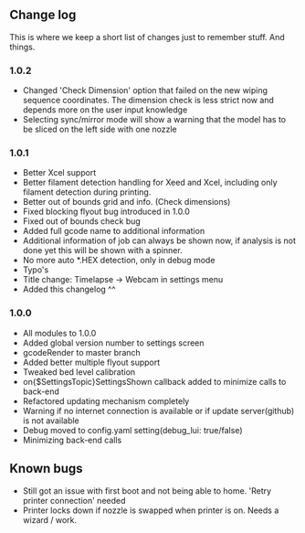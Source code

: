 ## Change log 

This is where we keep a short list of changes just to remember stuff. And things. 

### 1.0.2

- Changed 'Check Dimension' option that failed on the new wiping sequence coordinates. The dimension check is less strict now and depends more on the user input knowledge
- Selecting sync/mirror mode will show a warning that the model has to be sliced on the left side with one nozzle

### 1.0.1

- Better Xcel support
- Better filament detection handling for Xeed and Xcel, including only filament detection during printing.
- Better out of bounds grid and info. (Check dimensions)
- Fixed blocking flyout bug introduced in 1.0.0
- Fixed out of bounds check bug
- Added full gcode name to additional information
- Additional information of job can always be shown now, if analysis is not done yet this will be shown with a spinner.
- No more auto *.HEX detection, only in debug mode
- Typo's
- Title change: Timelapse -> Webcam in settings menu 
- Added this changelog ^^




### 1.0.0 

- All modules to 1.0.0 
- Added global version number to settings screen
- gcodeRender to master branch
- Added better multiple flyout support
- Tweaked bed level calibration
- on{$SettingsTopic}SettingsShown callback added to minimize calls to back-end 
- Refactored updating mechanism completely
- Warning if no internet connection is available or if update server(github) is not available
- Debug moved to config.yaml setting(debug_lui: true/false)
- Minimizing back-end calls 


## Known bugs

- Still got an issue with first boot and not being able to home. 'Retry printer connection' needed
- Printer locks down if nozzle is swapped when printer is on. Needs a wizard / work.


